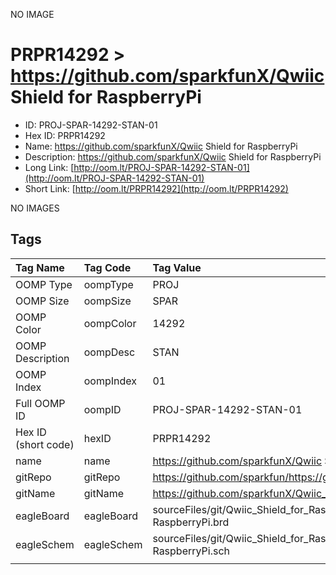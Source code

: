 


  
NO IMAGE  
# PRPR14292 > https://github.com/sparkfunX/Qwiic Shield for RaspberryPi

- ID: PROJ-SPAR-14292-STAN-01
- Hex ID: PRPR14292
- Name: https://github.com/sparkfunX/Qwiic Shield for RaspberryPi
- Description: https://github.com/sparkfunX/Qwiic Shield for RaspberryPi
- Long Link: [http://oom.lt/PROJ-SPAR-14292-STAN-01](http://oom.lt/PROJ-SPAR-14292-STAN-01)
- Short Link: [http://oom.lt/PRPR14292](http://oom.lt/PRPR14292)
  
NO IMAGES  
## Tags
  

|Tag Name|Tag Code|Tag Value|
| :--- | :--- | :--- |
|OOMP Type|oompType|PROJ|
|OOMP Size|oompSize|SPAR|
|OOMP Color|oompColor|14292|
|OOMP Description|oompDesc|STAN|
|OOMP Index|oompIndex|01|
|Full OOMP ID|oompID|PROJ-SPAR-14292-STAN-01|
|Hex ID (short code)|hexID|PRPR14292|
|name|name|https://github.com/sparkfunX/Qwiic Shield for RaspberryPi|
|gitRepo|gitRepo|https://github.com/sparkfun/https://github.com/sparkfunX/Qwiic_Shield_for_RaspberryPi|
|gitName|gitName|https://github.com/sparkfunX/Qwiic_Shield_for_RaspberryPi|
|eagleBoard|eagleBoard|sourceFiles/git/Qwiic_Shield_for_RaspberryPi/Hardware/Qwiic Shield for RaspberryPi.brd|
|eagleSchem|eagleSchem|sourceFiles/git/Qwiic_Shield_for_RaspberryPi/Hardware/Qwiic Shield for RaspberryPi.sch|
||||
